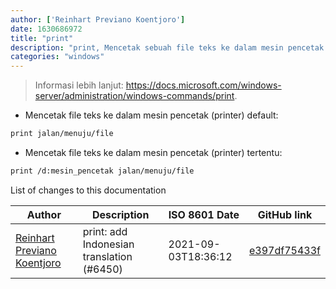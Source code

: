 ```yaml
---
author: ['Reinhart Previano Koentjoro']
date: 1630686972
title: "print"
description: "print, Mencetak sebuah file teks ke dalam mesin pencetak (printer)."
categories: "windows"
---
```

> Informasi lebih lanjut: <https://docs.microsoft.com/windows-server/administration/windows-commands/print>.

- Mencetak file teks ke dalam mesin pencetak (printer) default:

```bash
print jalan/menuju/file
```

- Mencetak file teks ke dalam mesin pencetak (printer) tertentu:

```bash
print /d:mesin_pencetak jalan/menuju/file
```
List of changes to this documentation


Author | Description | ISO 8601 Date | GitHub link
------|-----|-----|-----
[Reinhart Previano Koentjoro](mailto:reinhart_previano@yahoo.com) | print: add Indonesian translation (#6450) | 2021-09-03T18:36:12 | [e397df75433f](https://github.com/tldr-pages/tldr/commit/e397df75433f290dd16136acc392081081c1da7e)

